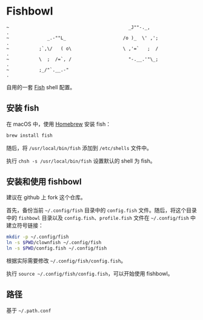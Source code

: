 # Fishbowl


```
~                                            _J""-._,                 .
~              _.-""L_                     /o )_  \' ,';              .
~           ;`,\/   ( o\                   \ ,'=`   ;  /              .
~           \  ;  /=`, /                     "-.__.'"\_;              .
~           ;_/"`.__.-"                                               .
```

自用的一套 [Fish](https://fishshell.com/) shell 配置。


## 安装 fish

在 macOS 中，使用 [Homebrew](https://brew.sh/) 安装 fish：

```bash
brew install fish
```

随后，将 `/usr/local/bin/fish` 添加到 `/etc/shells` 文件中。

执行 `chsh -s /usr/local/bin/fish` 设置默认的 shell 为 fish。


## 安装和使用 fishbowl

建议在 github 上 fork 这个仓库。

首先，备份当前 `~/.config/fish` 目录中的 `config.fish` 文件。随后，将这个目录中的
`fishbowl`  目录以及 `config.fish`、`profile.fish` 文件在
`~/.config/fish` 中建立符号链接：

```bash
mkdir -p ~/.config/fish
ln -s $PWD/clownfish ~/.config/fish
ln -s $PWD/config.fish ~/.config/fish
```

根据实际需要修改 `~/.config/fish/config.fish`。

执行 `source ~/.config/fish/config.fish`，可以开始使用 fishbowl。

## 路径

基于 `~/.path.conf`


